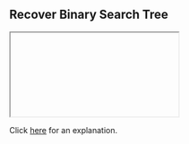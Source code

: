 ##  Recover Binary Search Tree 

<iframe></iframe>

Click [here](Explanation.md) for an explanation.

